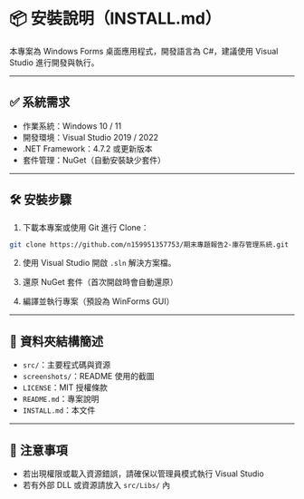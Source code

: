 # 📦 安裝說明（INSTALL.md）

本專案為 Windows Forms 桌面應用程式，開發語言為 C#，建議使用 Visual Studio 進行開發與執行。

---

## ✅ 系統需求

- 作業系統：Windows 10 / 11
- 開發環境：Visual Studio 2019 / 2022
- .NET Framework：4.7.2 或更新版本
- 套件管理：NuGet（自動安裝缺少套件）

---

## 🛠️ 安裝步驟

1. 下載本專案或使用 Git 進行 Clone：

```bash
git clone https://github.com/n159951357753/期末專題報告2-庫存管理系統.git
```

2. 使用 Visual Studio 開啟 `.sln` 解決方案檔。

3. 還原 NuGet 套件（首次開啟時會自動還原）

4. 編譯並執行專案（預設為 WinForms GUI）

---

## 📁 資料夾結構簡述

- `src/`：主要程式碼與資源
- `screenshots/`：README 使用的截圖
- `LICENSE`：MIT 授權條款
- `README.md`：專案說明
- `INSTALL.md`：本文件

---

## 📌 注意事項

- 若出現權限或載入資源錯誤，請確保以管理員模式執行 Visual Studio
- 若有外部 DLL 或資源請放入 `src/Libs/` 內

